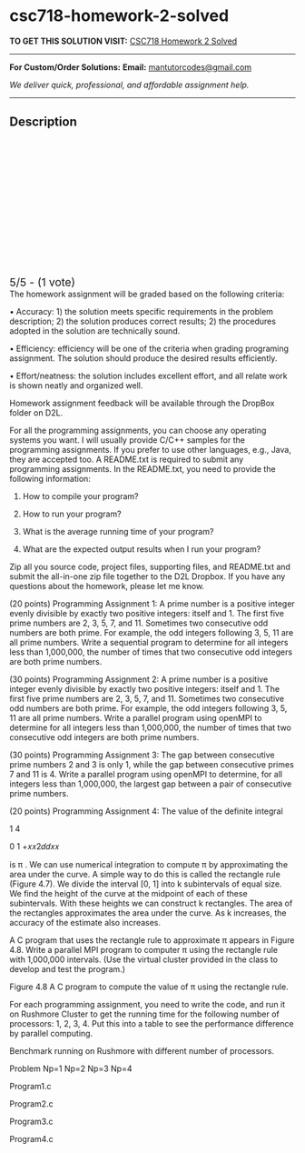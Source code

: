# csc718-homework-2-solved
**TO GET THIS SOLUTION VISIT:** [CSC718 Homework 2 Solved](https://mantutor.com/product/csc718-homework-2-openmpi-programming-assignments-solved/)


---

**For Custom/Order Solutions:** **Email:** mantutorcodes@gmail.com  

*We deliver quick, professional, and affordable assignment help.*

---

<h2>Description</h2>



<div class="kk-star-ratings kksr-auto kksr-align-center kksr-valign-top" data-payload="{&quot;align&quot;:&quot;center&quot;,&quot;id&quot;:&quot;115213&quot;,&quot;slug&quot;:&quot;default&quot;,&quot;valign&quot;:&quot;top&quot;,&quot;ignore&quot;:&quot;&quot;,&quot;reference&quot;:&quot;auto&quot;,&quot;class&quot;:&quot;&quot;,&quot;count&quot;:&quot;1&quot;,&quot;legendonly&quot;:&quot;&quot;,&quot;readonly&quot;:&quot;&quot;,&quot;score&quot;:&quot;5&quot;,&quot;starsonly&quot;:&quot;&quot;,&quot;best&quot;:&quot;5&quot;,&quot;gap&quot;:&quot;4&quot;,&quot;greet&quot;:&quot;Rate this product&quot;,&quot;legend&quot;:&quot;5\/5 - (1 vote)&quot;,&quot;size&quot;:&quot;24&quot;,&quot;title&quot;:&quot;CSC718  Homework 2 Solved&quot;,&quot;width&quot;:&quot;138&quot;,&quot;_legend&quot;:&quot;{score}\/{best} - ({count} {votes})&quot;,&quot;font_factor&quot;:&quot;1.25&quot;}">

<div class="kksr-stars">

<div class="kksr-stars-inactive">
            <div class="kksr-star" data-star="1" style="padding-right: 4px">


<div class="kksr-icon" style="width: 24px; height: 24px;"></div>
        </div>
            <div class="kksr-star" data-star="2" style="padding-right: 4px">


<div class="kksr-icon" style="width: 24px; height: 24px;"></div>
        </div>
            <div class="kksr-star" data-star="3" style="padding-right: 4px">


<div class="kksr-icon" style="width: 24px; height: 24px;"></div>
        </div>
            <div class="kksr-star" data-star="4" style="padding-right: 4px">


<div class="kksr-icon" style="width: 24px; height: 24px;"></div>
        </div>
            <div class="kksr-star" data-star="5" style="padding-right: 4px">


<div class="kksr-icon" style="width: 24px; height: 24px;"></div>
        </div>
    </div>

<div class="kksr-stars-active" style="width: 138px;">
            <div class="kksr-star" style="padding-right: 4px">


<div class="kksr-icon" style="width: 24px; height: 24px;"></div>
        </div>
            <div class="kksr-star" style="padding-right: 4px">


<div class="kksr-icon" style="width: 24px; height: 24px;"></div>
        </div>
            <div class="kksr-star" style="padding-right: 4px">


<div class="kksr-icon" style="width: 24px; height: 24px;"></div>
        </div>
            <div class="kksr-star" style="padding-right: 4px">


<div class="kksr-icon" style="width: 24px; height: 24px;"></div>
        </div>
            <div class="kksr-star" style="padding-right: 4px">


<div class="kksr-icon" style="width: 24px; height: 24px;"></div>
        </div>
    </div>
</div>


<div class="kksr-legend" style="font-size: 19.2px;">
            5/5 - (1 vote)    </div>
    </div>
The homework assignment will be graded based on the following criteria:

• Accuracy: 1) the solution meets specific requirements in the problem description; 2) the solution produces correct results; 2) the procedures adopted in the solution are technically sound.

• Efficiency: efficiency will be one of the criteria when grading programing assignment. The solution should produce the desired results efficiently.

• Effort/neatness: the solution includes excellent effort, and all relate work is shown neatly and organized well.

Homework assignment feedback will be available through the DropBox folder on D2L.

For all the programming assignments, you can choose any operating systems you want. I will usually provide C/C++ samples for the programming assignments. If you prefer to use other languages, e.g., Java, they are accepted too. A README.txt is required to submit any programming assignments. In the README.txt, you need to provide the following information:

1) How to compile your program?

2) How to run your program?

3) What is the average running time of your program?

4) What are the expected output results when I run your program?

Zip all you source code, project files, supporting files, and README.txt and submit the all-in-one zip file together to the D2L Dropbox. If you have any questions about the homework, please let me know.

(20 points) Programming Assignment 1: A prime number is a positive integer evenly divisible by exactly two positive integers: itself and 1. The first five prime numbers are 2, 3, 5, 7, and 11. Sometimes two consecutive odd numbers are both prime. For example, the odd integers following 3, 5, 11 are all prime numbers. Write a sequential program to determine for all integers less than 1,000,000, the number of times that two consecutive odd integers are both prime numbers.

(30 points) Programming Assignment 2: A prime number is a positive integer evenly divisible by exactly two positive integers: itself and 1. The first five prime numbers are 2, 3, 5, 7, and 11. Sometimes two consecutive odd numbers are both prime. For example, the odd integers following 3, 5, 11 are all prime numbers. Write a parallel program using openMPI to determine for all integers less than 1,000,000, the number of times that two consecutive odd integers are both prime numbers.

(30 points) Programming Assignment 3: The gap between consecutive prime numbers 2 and 3 is only 1, while the gap between consecutive primes 7 and 11 is 4. Write a parallel program using openMPI to determine, for all integers less than 1,000,000, the largest gap between a pair of consecutive prime numbers.

(20 points) Programming Assignment 4: The value of the definite integral

1 4

0 1 +𝑥𝑥2𝑑𝑑𝑥𝑥

is π . We can use numerical integration to compute π by approximating the area under the curve. A simple way to do this is called the rectangle rule (Figure 4.7). We divide the interval [0, 1] into k subintervals of equal size. We find the height of the curve at the midpoint of each of these subintervals. With these heights we can construct k rectangles. The area of the rectangles approximates the area under the curve. As k increases, the accuracy of the estimate also increases.

A C program that uses the rectangle rule to approximate π appears in Figure 4.8. Write a parallel MPI program to computer π using the rectangle rule with 1,000,000 intervals. (Use the virtual cluster provided in the class to develop and test the program.)

Figure 4.8 A C program to compute the value of π using the rectangle rule.

For each programming assignment, you need to write the code, and run it on Rushmore Cluster to get the running time for the following number of processors: 1, 2, 3, 4. Put this into a table to see the performance difference by parallel computing.

Benchmark running on Rushmore with different number of processors.

Problem Np=1 Np=2 Np=3 Np=4

Program1.c

Program2.c

Program3.c

Program4.c
